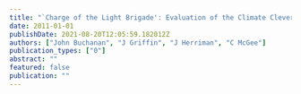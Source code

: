```yaml
---
title: "`Charge of the Light Brigade': Evaluation of the Climate Clever Energy Savers Program"
date: 2011-01-01
publishDate: 2021-08-20T12:05:59.182012Z
authors: ["John Buchanan", "J Griffin", "J Herriman", "C McGee"]
publication_types: ["0"]
abstract: ""
featured: false
publication: ""
---
```


